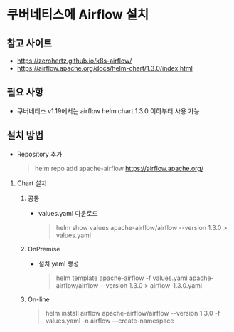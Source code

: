 # 쿠버네티스에 Airflow 설치

## 참고 사이트

- https://zerohertz.github.io/k8s-airflow/
- https://airflow.apache.org/docs/helm-chart/1.3.0/index.html

## 필요 사항

- 쿠버네티스 v1.19에서는 airflow helm chart 1.3.0 이하부터 사용 가능

## 설치 방법

- Repository 추가
    
    > helm repo add apache-airflow https://airflow.apache.org/
    > 
1. Chart 설치
    1. 공통
        - values.yaml 다운로드
            
            > helm show values apache-airflow/airflow --version 1.3.0 > values.yaml

    2. OnPremise
        - 설치 yaml 생성
            
            > helm template apache-airflow -f values.yaml apache-airflow/airflow --version 1.3.0 > airflow-1.3.0.yaml
            > 
    3. On-line
        
        > helm install airflow apache-airflow/airflow --version 1.3.0 -f values.yaml -n airflow —create-namespace
        >